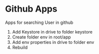 # Github Apps

Apps for searching User in github

1. Add Keystore in drive to folder keystore
2. Create folder env in root/app
3. Add env properties in drive to folder env
4. Rebuild